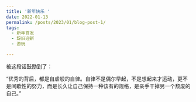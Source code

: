 ```yaml
---
title: '新年快乐 '
date: 2022-01-13
permalink: /posts/2023/01/blog-post-1/
tags:
  - 新年首发
  - 辞旧迎新
  - 游玩

---
```


被这段话鼓励到了：

“优秀的背后，都是自虐般的自律。自律不是偶尔早起，不是想起来才运动，更不是间歇性的努力，而是长久让自己保持一种该有的规格，是亲手干掉另一个颓废的自己。” 
